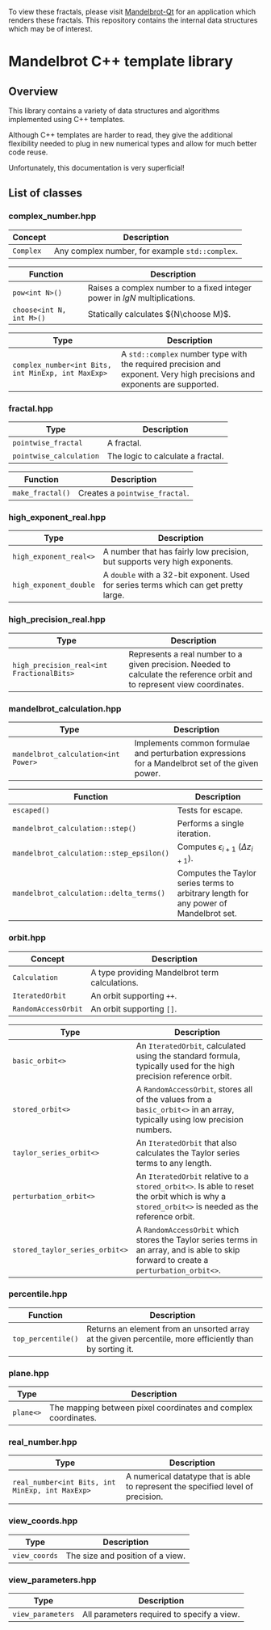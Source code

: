 To view these fractals, please visit [Mandelbrot-Qt](https://https://github.com/calum74/mandelbrot-qt) for an application which renders these fractals. This repository contains the internal data structures which may be of interest.

# Mandelbrot C++ template library

## Overview

This library contains a variety of data structures and algorithms implemented using C++ templates.

Although C++ templates are harder to read, they give the additional flexibility needed to plug in new numerical types and allow for much better code reuse.

Unfortunately, this documentation is very superficial!

## List of classes

### complex_number.hpp

| Concept | Description |
| ----- | ----------- |
| `Complex` | Any complex number, for example `std::complex`. |

| Function | Description |
| ----- | ----------- |
| `pow<int N>()` | Raises a complex number to a fixed integer power in $lg N$ multiplications. |
| `choose<int N, int M>()` | Statically calculates ${N\choose M}$. |

| Type | Description |
| ----- | ----------- |
| `complex_number<int Bits, int MinExp, int MaxExp>` | A `std::complex` number type with the required precision and exponent. Very high precisions and exponents are supported. |

### fractal.hpp

Type | Description
-- | --
`pointwise_fractal` | A fractal.
`pointwise_calculation` | The logic to calculate a fractal.

Function | Description 
-- | --
`make_fractal()` | Creates a `pointwise_fractal`. 

### high_exponent_real.hpp

Type | Description
-- | --
`high_exponent_real<>` | A number that has fairly low precision, but supports very high exponents.
`high_exponent_double` | A `double` with a 32-bit exponent. Used for series terms which can get pretty large.

### high_precision_real.hpp

Type | Description
-- | --
`high_precision_real<int FractionalBits>` | Represents a real number to a given precision. Needed to calculate the reference orbit and to represent view coordinates.

### mandelbrot_calculation.hpp

| Type | Description |
| ----- | ----------- |
| `mandelbrot_calculation<int Power>` | Implements common formulae and perturbation expressions for a Mandelbrot set of the given power. |

| Function | Description |
| ----- | ----------- |
| `escaped()` | Tests for escape. |
| `mandelbrot_calculation::step()` | Performs a single iteration. |
| `mandelbrot_calculation::step_epsilon()` | Computes $\epsilon_{i+1}$ ($\Delta z_{i+1}$). |
| `mandelbrot_calculation::delta_terms()` | Computes the Taylor series terms to arbitrary length for any power of Mandelbrot set. |

### orbit.hpp

| Concept | Description |
| ----- | ----------- |
| `Calculation` | A type providing Mandelbrot term calculations. | 
| `IteratedOrbit` | An orbit supporting `++`. |
| `RandomAccessOrbit` | An orbit supporting `[]`. |

| Type | Description |
| ----- | ----------- |
| `basic_orbit<>` | An `IteratedOrbit`, calculated using the standard formula, typically used for the high precision reference orbit. | 
| `stored_orbit<>` | A `RandomAccessOrbit`, stores all of the values from a `basic_orbit<>` in an array, typically using low precision numbers. |
| `taylor_series_orbit<>` | An `IteratedOrbit` that also calculates the Taylor series terms to any length. |
| `perturbation_orbit<>` | An `IteratedOrbit` relative to a `stored_orbit<>`. Is able to reset the orbit which is why a `stored_orbit<>` is needed as the reference orbit. |
| `stored_taylor_series_orbit<>` | A `RandomAccessOrbit` which stores the Taylor series terms in an array, and is able to skip forward to create a `perturbation_orbit<>`. |

### percentile.hpp

Function | Description
-- | --
`top_percentile()` | Returns an element from an unsorted array at the given percentile, more efficiently than by sorting it.

### plane.hpp

Type | Description
-- | --
`plane<>` | The mapping between pixel coordinates and complex coordinates.

### real_number.hpp

Type | Description
-- | --
`real_number<int Bits, int MinExp, int MaxExp>` | A numerical datatype that is able to represent the specified level of precision.

### view_coords.hpp

Type | Description
-- | --
`view_coords` | The size and position of a view.

### view_parameters.hpp

Type | Description
-- | --
`view_parameters` | All parameters required to specify a view.
